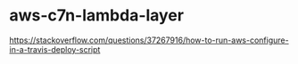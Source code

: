 # aws-c7n-lambda-layer

https://stackoverflow.com/questions/37267916/how-to-run-aws-configure-in-a-travis-deploy-script


